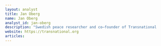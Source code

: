 ```yaml
---
layout: analyst
title: Jan Oberg
name: Jan Oberg
analyst_id: jan-oberg
description: "Swedish peace researcher and co–founder of Transnational Foundation; independent thought leadership on conflict resolution and non–violence."
website: https://transnational.org
articles:
---
```


